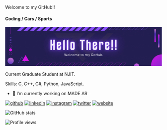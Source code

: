 Welcome to my GitHub!!
#### Coding / Cars / Sports
![Developer](https://github.com/Ramachetan/Ramachetan/blob/main/Rama%20Chetan%20Atmudi.gif)

Current Graduate Student at NJIT.

Skills: C, C++, C#, Python, JavaScript.

- 🔭 I’m currently working on MADE AR 


[<img src='https://img.shields.io/badge/Github-1DA1F2?style=for-the-badge&logo=github&logoColor=white' alt='github' height='40'>](https://github.com/Ramachetan)   [<img src='https://img.shields.io/badge/Linkedin-1DA1F2?style=for-the-badge&logo=Linkedin&logoColor=white' alt='linkedin' height='40'>](https://www.linkedin.com/in/rama-chetan/)  [<img src='https://img.shields.io/badge/Instagram-1DA1F2?style=for-the-badge&logo=instagram&logoColor=white' alt='instagram' height='40'>](https://www.instagram.com/ramachetan.jpeg/)  [<img src='https://img.shields.io/badge/Twitter-1DA1F2?style=for-the-badge&logo=twitter&logoColor=white' alt='twitter' height='40'>](https://twitter.com/Ramachetan1)  [<img src='https://img.shields.io/badge/website-1DA1F2?style=for-the-badge&logo=Website&logoColor=white' alt='website' height='40'>](https://ramachetan.github.io/#home)  

![GitHub stats](https://github-readme-stats.vercel.app/api?username=Ramachetan&show_icons=true&count_private=true)   

![Profile views](https://gpvc.arturio.dev/Ramachetan)  
